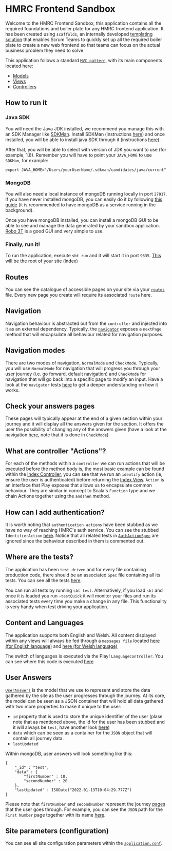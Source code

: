 # HMRC Frontend Sandbox

Welcome to the HMRC Frontend Sandbox, this application contains all the required foundations and boiler plate for any HMRC frontend application. It has been created using `scaffolds`, an internally developed [templating solution](https://github.com/hmrc/hmrc-frontend-scaffold.g8) that enables Scrum Teams to quickly set up all the required boiler plate to create a new web frontend so that teams can focus on the actual business problem they need to solve.

This application follows a standard [`MVC pattern`](https://en.wikipedia.org/wiki/Model%E2%80%93view%E2%80%93controller), with its main components located here:

- [Models](https://github.com/opencastsoftware/hmrc-frontend-sandbox/tree/master/app/models)
- [Views](https://github.com/opencastsoftware/hmrc-frontend-sandbox/tree/master/app/views)
- [Controllers](https://github.com/opencastsoftware/hmrc-frontend-sandbox/tree/master/app/controllers)

## How to run it

### Java SDK

You will need the Java JDK installed, we recommend you manage this with an SDK Manager like [SDKMan](https://sdkman.io/). Install SDKMan (instructions [here](https://sdkman.io/install)) and once installed, you will be able to install java SDK through it (instructions [here](https://sdkman.io/usage)). 

After that, you will be able to select with version of JDK you want to use (for example, 1.8). Remember you will have to point your `JAVA_HOME` to use `SDKMan`, for example:

```
export JAVA_HOME="/Users/yourUserName/.sdkman/candidates/java/current"
```

### MongoDB

You will also need a local instance of mongoDB running locally in port `27017`. If you have never installed mongoDB, you can easily do it by following [this guide](https://docs.mongodb.com/manual/tutorial/install-mongodb-on-os-x/) (it is recommended to have mongoDB as a service running in the background).

Once you have mongoDB installed, you can install a mongoDB GUI to be able to see and manage the data generated by your sandbox application. [Robo 3T](https://robomongo.org/) is a good GUI and very simple to use.

### Finally, run it!

To run the application, execute `sbt run` and it will start it in port `9335`. [This](http://localhost:9335/hmrc-frontend-sandbox/) will be the root of your site (index)

## Routes
You can see the catalogue of accessible pages on your site via your [`routes`](./conf/app.routes) file. Every new page you create will require its associated `route` here.

## Navigation
Navigation behaviour is abstracted out from the `controller` and injected into it as an external dependency. Typically, the [`navigator`](./app/navigation/Navigator.scala) exposes a `nextPage` method that will encapsulate all behaviour related for navigation purposes.

## Navigation modes
There are two modes of navigation, `NormalMode` and `CheckMode`. Typically, you will use `NormalMode` for navigation that will progress you through your user journey (i.e. go forward, default navigation) and `CheckMode` for navigation that will go back into a specific page to modify an input. Have a look at the `navigator` tests [here](./test/navigation/NavigatorSpec.scala) to get a deeper understanding on how it works.

## Check your answers pages
These pages will typically appear at the end of a given section within your journey and it will display all the answers given for the section. It offers the user the possibility of changing any of the answers given (have a look at the navigation [here](./app/controllers/CheckYourAnswersController.scala#L48), note that it is done in `CheckMode`)

## What are controller "Actions"?

For each of the methods within a `controller` we can run actions that will be executed before the method body is, the most basic example can be found within the [Index Controller](https://github.com/opencastsoftware/hmrc-frontend-sandbox/blob/master/app/controllers/IndexController.scala#L32), you can see that we run an `identify` action (ie, ensure the user is authenticated) before returning the [Index View](https://github.com/opencastsoftware/hmrc-frontend-sandbox/blob/master/app/views/IndexView.scala.html). 
`Action` is an interface that Play exposes that allows us to encapsulate common behaviour. They are similar in concept to Scala's `Function` type and we chain Actions together using the `andThen` method.

## How can I add authentication?

It is worth noting that `authentication actions` have been stubbed as we have no way of reaching HMRC's auth service. You can see the stubbed `IdentifierAction` [here](https://github.com/opencastsoftware/hmrc-frontend-sandbox/blob/master/app/controllers/actions/IdentifierAction.scala#L45). Notice that all related tests in [`AuthActionSpec`](https://github.com/opencastsoftware/hmrc-frontend-sandbox/blob/master/test/controllers/actions/AuthActionSpec.scala) are ignored since the behaviour described in them is commented out.

## Where are the tests?

The application has been `test driven` and for every file containing production code, there should be an associated `Spec` file containing all its tests. You can see all the tests [here](./test).

You can run all tests by running `sbt test`. Alternatively, if you load `sbt` and once it is loaded you run `~testQuick` it will monitor your files and run its associated tests every time you make a change in any file. This functionality is very handy when test driving your application.

## Content and Languages

The application supports both English and Welsh. All content displayed within any views will always be fed through a `messages file` located [here (for English language)](https://github.com/opencastsoftware/hmrc-frontend-sandbox/blob/master/conf/messages.en) and [here (for Welsh language)](https://github.com/opencastsoftware/hmrc-frontend-sandbox/blob/master/conf/messages.cy)

The switch of languages is executed via the Play! `LanguageController`. You can see where this code is executed [here](./app/views/templates/Layout.scala.html#L66)

## User Answers

[`UserAnswers`](./app/models/UserAnswers.scala) is the model that we use to represent and store the data gathered by the site as the user progresses through the journey. At its core, the model can be seen as a JSON container that will hold all data gathered with two more properties to make it unique to the user:

- `id` property that is used to store the unique identifier of the user (plase note that as mentioned above, the id for the user has been stubbed and it will always be `test`, have another look [here](https://github.com/opencastsoftware/hmrc-frontend-sandbox/blob/master/app/controllers/actions/IdentifierAction.scala#L45))
- `data` which can be seen as a container for the `JSON` object that will contain all journey data.
- `lastUpdated`

Within mongoDB, user answers will look something like this:

```
{
    "_id" : "test",
    "data" : {
        "firstNumber" : 10,
        "secondNumber" : 20
    },
    "lastUpdated" : ISODate("2022-01-13T10:04:29.777Z")
}

```

Please note that `firstNumber` and `secondNumber` represent the journey [pages](./app/pages) that the user goes through. For example, you can see the `JSON` path for the `First Number` page together with its name [here](./app/pages/FirstNumberPage.scala).


## Site parameters (configuration)

You can see all site configuration parameters within the [`application.conf`](./conf/application.conf).

